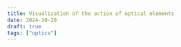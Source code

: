 ```yaml
---
title: Visualization of the action of optical elements
date: 2024-10-20
draft: true
tags: ["optics"]
---
```

